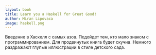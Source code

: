 ```yaml
---
layout: book
title: Learn you a Haskell for Great Good!
author: Miran Lipovaca
image: haskell.png
---
```


Введение в Хаскелл с самых азов. Подойдет тем, кто мало знаком с
программированием. Для продвинутых книга будет скучна. Немного раздражают глупые
иллюстрации в стиле детского сада.
